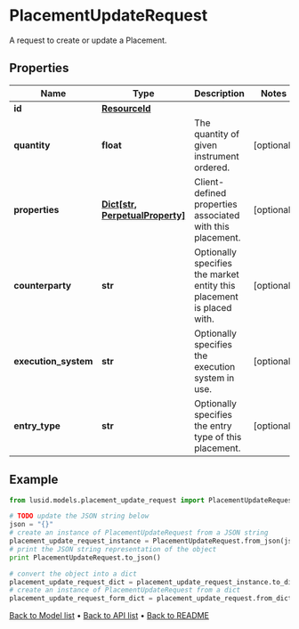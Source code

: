 # PlacementUpdateRequest

A request to create or update a Placement.

## Properties
Name | Type | Description | Notes
------------ | ------------- | ------------- | -------------
**id** | [**ResourceId**](ResourceId.md) |  | 
**quantity** | **float** | The quantity of given instrument ordered. | [optional] 
**properties** | [**Dict[str, PerpetualProperty]**](PerpetualProperty.md) | Client-defined properties associated with this placement. | [optional] 
**counterparty** | **str** | Optionally specifies the market entity this placement is placed with. | [optional] 
**execution_system** | **str** | Optionally specifies the execution system in use. | [optional] 
**entry_type** | **str** | Optionally specifies the entry type of this placement. | [optional] 

## Example

```python
from lusid.models.placement_update_request import PlacementUpdateRequest

# TODO update the JSON string below
json = "{}"
# create an instance of PlacementUpdateRequest from a JSON string
placement_update_request_instance = PlacementUpdateRequest.from_json(json)
# print the JSON string representation of the object
print PlacementUpdateRequest.to_json()

# convert the object into a dict
placement_update_request_dict = placement_update_request_instance.to_dict()
# create an instance of PlacementUpdateRequest from a dict
placement_update_request_form_dict = placement_update_request.from_dict(placement_update_request_dict)
```
[Back to Model list](../README.md#documentation-for-models) &#8226; [Back to API list](../README.md#documentation-for-api-endpoints) &#8226; [Back to README](../README.md)


